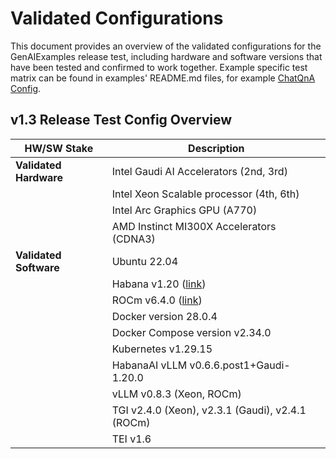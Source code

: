 # Validated Configurations

This document provides an overview of the validated configurations for the GenAIExamples release test, including hardware and software versions that have been tested and confirmed to work together.
Example specific test matrix can be found in examples' README.md files, for example [ChatQnA Config](./ChatQnA/README.md#validated-configurations).

## v1.3 Release Test Config Overview

| **HW/SW Stake**        | **Description**                                                                                              |
| ---------------------- | ------------------------------------------------------------------------------------------------------------ |
| **Validated Hardware** | Intel Gaudi AI Accelerators (2nd, 3rd)                                                                       |
|                        | Intel Xeon Scalable processor (4th, 6th)                                                                     |
|                        | Intel Arc Graphics GPU (A770)                                                                                |
|                        | AMD Instinct MI300X Accelerators (CDNA3)                                                                     |
| **Validated Software** | Ubuntu 22.04                                                                                                 |
|                        | Habana v1.20 ([link](https://docs.habana.ai/en/v1.20.1/Installation_Guide/index.html))                       |
|                        | ROCm v6.4.0 ([link](https://rocm.docs.amd.com/projects/install-on-linux/en/latest/install/quick-start.html)) |
|                        | Docker version 28.0.4                                                                                        |
|                        | Docker Compose version v2.34.0                                                                               |
|                        | Kubernetes v1.29.15                                                                                          |
|                        | HabanaAI vLLM v0.6.6.post1+Gaudi-1.20.0                                                                      |
|                        | vLLM v0.8.3 (Xeon, ROCm)                                                                                     |
|                        | TGI v2.4.0 (Xeon), v2.3.1 (Gaudi), v2.4.1 (ROCm)                                                             |
|                        | TEI v1.6                                                                                                     |

